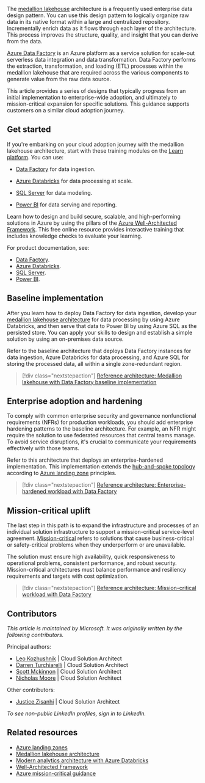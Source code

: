 The [medallion lakehouse](/azure/databricks/lakehouse/medallion) architecture is a frequently used enterprise data design pattern. You can use this design pattern to logically organize raw data in its native format within a large and centralized repository. Incrementally enrich data as it flows through each layer of the architecture. This process improves the structure, quality, and insight that you can derive from the data.

[Azure Data Factory](/azure/data-factory) is an Azure platform as a service solution for scale-out serverless data integration and data transformation. Data Factory performs the extraction, transformation, and loading (ETL) processes within the medallion lakehouse that are required across the various components to generate value from the raw data source.  

This article provides a series of designs that typically progress from an initial implementation to enterprise-wide adoption, and ultimately to mission-critical expansion for specific solutions. This guidance supports customers on a similar cloud adoption journey.

## Get started

If you're embarking on your cloud adoption journey with the medallion lakehouse architecture, start with these training modules on the [Learn platform](https://learn.microsoft.com). You can use:

- [Data Factory](/training/paths/data-integration-scale-azure-data-factory) for data ingestion.

- [Azure Databricks](/training/paths/data-engineer-azure-databricks) for data processing at scale.

- [SQL Server](/training/paths/azure-sql-fundamentals) for data modeling.  

- [Power BI](/credentials/certifications/power-bi-data-analyst-associate) for data serving and reporting.

Learn how to design and build secure, scalable, and high-performing solutions in Azure by using the pillars of the [Azure Well-Architected Framework](/training/paths/azure-well-architected-framework). This free online resource provides interactive training that includes knowledge checks to evaluate your learning.

For product documentation, see:

- [Data Factory](/azure/data-factory/).
- [Azure Databricks](/azure/databricks/).
- [SQL Server](/azure/azure-sql/).
- [Power BI](/power-bi/).

## Baseline implementation

After you learn how to deploy Data Factory for data ingestion, develop your [medallion lakehouse architecture](/azure/databricks/lakehouse/medallion) for data processing by using Azure Databricks, and then serve that data to Power BI by using Azure SQL as the persisted store. You can apply your skills to design and establish a simple solution by using an on-premises data source.

Refer to the baseline architecture that deploys Data Factory instances for data ingestion, Azure Databricks for data processing, and Azure SQL for storing the processed data, all within a single zone-redundant region.

> [!div class="nextstepaction"]
> [Reference architecture: Medallion lakehouse with Data Factory baseline implementation](azure-data-factory-on-azure-landing-zones-baseline.yml)

## Enterprise adoption and hardening

To comply with common enterprise security and governance nonfunctional requirements (NFRs) for production workloads, you should add enterprise hardening patterns to the baseline architecture. For example, an NFR might require the solution to use federated resources that central teams manage. To avoid service disruptions, it's crucial to communicate your requirements effectively with those teams.

Refer to this architecture that deploys an enterprise-hardened implementation. This implementation extends the [hub-and-spoke topology](/azure/architecture/networking/architecture/hub-spoke-vwan-architecture) according to [Azure landing zone](/azure/cloud-adoption-framework/ready/landing-zone/) principles.  


> [!div class="nextstepaction"]
> [Reference architecture: Enterprise-hardened workload with Data Factory](azure-data-factory-enterprise-hardened.yml)

## Mission-critical uplift

The last step in this path is to expand the infrastructure and processes of an individual solution infrastructure to support a mission-critical service-level agreement. [Mission-critical](/azure/well-architected/mission-critical/mission-critical-overview) refers to solutions that cause business-critical or safety-critical problems when they underperform or are unavailable.  

The solution must ensure high availability, quick responsiveness to operational problems, consistent performance, and robust security. Mission-critical architectures must balance performance and resiliency requirements and targets with cost optimization.  

> [!div class="nextstepaction"]
> [Reference architecture: Mission-critical workload with Data Factory](azure-data-factory-mission-critical.yml)

## Contributors

*This article is maintained by Microsoft. It was originally written by the following contributors.*

Principal authors:

- [Leo Kozhushnik](https://www.linkedin.com/in/leo-kozhushnik-ab16707/) | Cloud Solution Architect
- [Darren Turchiarelli](https://www.linkedin.com/in/darren-turchiarelli/) | Cloud Solution Architect
- [Scott Mckinnon](https://www.linkedin.com/in/scott-mckinnon-96756a83) | Cloud Solution Architect
- [Nicholas Moore](https://www.linkedin.com/in/nicholas-moore/) | Cloud Solution Architect

Other contributors:

- [Justice Zisanhi](https://www.linkedin.com/in/justice-zisanhi/) | Cloud Solution Architect

*To see non-public LinkedIn profiles, sign in to LinkedIn.*

## Related resources

- [Azure landing zones](/azure/cloud-adoption-framework/ready/landing-zone/)
- [Medallion lakehouse architecture](/azure/databricks/lakehouse/medallion)
- [Modern analytics architecture with Azure Databricks](/azure/architecture/solution-ideas/articles/azure-databricks-modern-analytics-architecture)
- [Well-Architected Framework](/azure/well-architected/)
- [Azure mission-critical guidance](/azure/well-architected/mission-critical/mission-critical-overview)
